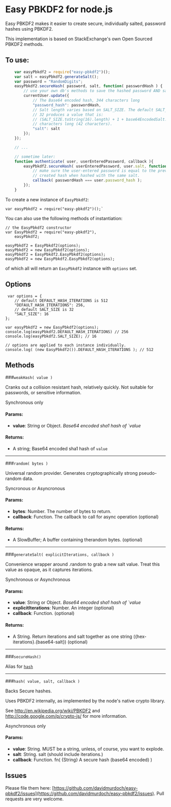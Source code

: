 # Easy PBKDF2 for node.js

Easy PBKDF2 makes it easier to create secure, individually salted, password hashes using PBKDF2.

This implementation is based on StackExchange's own Open Sourced PBKDF2 methods.

## To use:

```javascript
    var easyPbkdf2 = require("easy-pbkdf2")();
    var salt = easyPbkdf2.generateSalt();
    var password = "RandomDigits";
    easyPbkdf2.secureHash( password, salt, function( passwordHash ) {
        // use your own db's methods to save the hashed password AND salt.
        currentUser.update({
            // The Base64 encoded hash, 344 characters long
            "password_hash": passwordHash,
            // Salt length varies based on SALT_SIZE. The default SALT_SIZE of
            // 32 produces a value that is:
            // (SALT_SIZE.toString(16).length) + 1 + base64EncodedSalt.length)
            // characters long (42 characters).
            "salt": salt
        });
    });

    // ...

    // sometime later:
    function authenticate( user, userEnteredPassword, callback ){
        easyPbkdf2.secureHash( userEnteredPassword, user.salt, function( passwordHash ) {
            // make sure the user-entered password is equal to the previously
            // created hash when hashed with the same salt.
            callback( passwordHash === user.password_hash );
        });
    }
```

To create a new instance of `EasyPbkdf2`:

    var easyPbkdf2 = require("easy-pbkdf2")();`

You can also use the following methods of instantiation:

```
// the EasyPbkdf2 constructor
var EasyPbkdf2 = require("easy-pbkdf2"),
    easyPbkdf2;

easyPbkdf2 = EasyPbkdf2(options);
easyPbkdf2 = new EasyPbkdf2(options);
easyPbkdf2 = EasyPbkdf2.EasyPbkdf2(options);
easyPbkdf2 = new EasyPbkdf2.EasyPbkdf2(options);
```

of which all will return an `EasyPbkdf2` instance with `options` set.

## Options

```
 var options = {
    // default DEFAULT_HASH_ITERATIONS is 512
    "DEFAULT_HASH_ITERATIONS": 256,
    // default SALT_SIZE is 32
    "SALT_SIZE": 16
};

var easyPbkdf2 = new EasyPbkdf2(options);
console.log(easyPbkdf2.DEFAULT_HASH_ITERATIONS) // 256
console.log(easyPbkdf2.SALT_SIZE); // 16

// options are applied to each instance individually.
console.log( (new EasyPbkdf2()).DEFAULT_HASH_ITERATIONS ); // 512

```

## Methods

###`weakHash( value )`

Cranks out a collision resistant hash, relatively quickly.
Not suitable for passwords, or sensitive information.

Synchronous only

#### Params:
 - **value**: String or Object. *Base64 encoded sha1 hash of `value*

#### Returns:
 - A string; Base64 encoded sha1 hash of `value`

---

###`random( bytes )`

Universal random provider. Generates cryptographically strong pseudo-random data.

Syncronous or Asyncronous

#### Params:
  - **bytes**: Number. The number of bytes to return.
  - **callback**: Function. The callback to call for async operation (optional)

#### Returns:
 - A SlowBuffer; A buffer containing therandom bytes. (optional)

---

###`generateSalt( explicitIterations, callback )`

Convenience wrapper around .random to grab a new salt value.
Treat this value as opaque, as it captures iterations.

Synchronous or Asynchronous

#### Params:
 - **value**: String or Object. *Base64 encoded sha1 hash of `value*
 - **explicitIterations**: Number. An integer (optional)
 - **callback**: Function. (optional)

#### Returns:
 - A String. Return iterations and salt together as one string ({hex-iterations}.{base64-salt}) (optional)

---

###`secureHash()`

Alias for [`hash`](#hash)

---

###`hash( value, salt, callback )`

Backs Secure hashes.

Uses PBKDF2 internally, as implemented by the node's native crypto library.

See http://en.wikipedia.org/wiki/PBKDF2
and http://code.google.com/p/crypto-js/ for more information.

Asynchronous only

#### Params:
 - **value**: String. MUST be a string, unless, of course, you want to explode.
 - **salt**: String. salt (should include iterations.)
 - **callback**: Function. fn( {String} A secure hash (base64 encoded) )

## Issues

Please file them here: [https://github.com/davidmurdoch/easy-pbkdf2/issues](https://github.com/davidmurdoch/easy-pbkdf2/issues).
Pull requests are very welcome.
